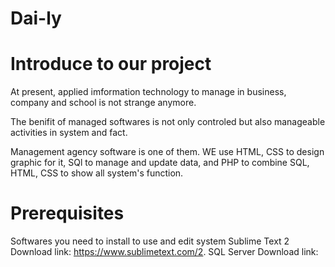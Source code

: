 # Dai-ly

# Introduce to our project
At present, applied imformation technology to manage in business, company and school is not strange anymore.

The benifit of managed softwares is not only controled but also manageable activities in system and fact. 

Management agency software is one of them. 
WE use HTML, CSS to design graphic for it, SQl to manage and update data, and PHP to combine SQL, HTML, CSS to show all system's function.
# Prerequisites 
Softwares you need to install to use and edit system
Sublime Text 2
Download link: https://www.sublimetext.com/2.
SQL Server
Download link:

    
